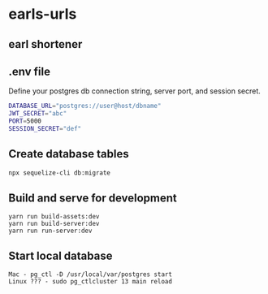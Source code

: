 # earls-urls

## earl shortener

## .env file
Define your postgres db connection string, server port, and session secret.

```sh
DATABASE_URL="postgres://user@host/dbname"
JWT_SECRET="abc"
PORT=5000
SESSION_SECRET="def"
```

## Create database tables
```sh
npx sequelize-cli db:migrate
```

## Build and serve for development
```
yarn run build-assets:dev
yarn run build-server:dev
yarn run run-server:dev
```

## Start local database
```
Mac - pg_ctl -D /usr/local/var/postgres start
Linux ??? - sudo pg_ctlcluster 13 main reload
```